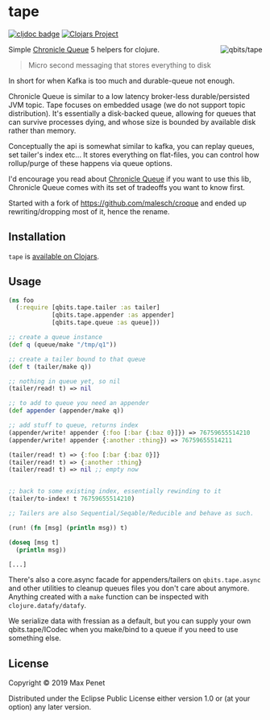 # tape

[![cljdoc badge](https://cljdoc.xyz/badge/cc.qbits/tape)](https://cljdoc.xyz/d/cc.qbits/tape/CURRENT) [![Clojars Project](https://img.shields.io/clojars/v/cc.qbits/tape.svg)](https://clojars.org/cc.qbits/tape)

<img src="http://i.imgur.com/yNrbl1D.png" title="qbits/tape" align="right"/>

Simple [Chronicle Queue](https://github.com/OpenHFT/Chronicle-Queue) 5
helpers for clojure.

> Micro second messaging that stores everything to disk

In short for when Kafka is too much and durable-queue not enough.

Chronicle Queue is similar to a low latency broker-less
durable/persisted JVM topic. Tape focuses on embedded usage (we do not
support topic distribution).  It's essentially a disk-backed queue,
allowing for queues that can survive processes dying, and whose size
is bounded by available disk rather than memory.

Conceptually the api is somewhat similar to kafka, you can replay
queues, set tailer's index etc... It stores everything on flat-files,
you can control how rollup/purge of these happens via queue options.


I'd encourage you read about [Chronicle
Queue](https://github.com/OpenHFT/Chronicle-Queue) if you want to use
this lib, Chronicle Queue comes with its set of tradeoffs you want to
know first.

Started with a fork of https://github.com/malesch/croque and ended up
rewriting/dropping most of it, hence the rename.

## Installation

`tape` is [available on Clojars](https://clojars.org/cc.qbits/tape).

## Usage

``` clj
(ns foo
  (:require [qbits.tape.tailer :as tailer]
            [qbits.tape.appender :as appender]
            [qbits.tape.queue :as queue]))

;; create a queue instance
(def q (queue/make "/tmp/q1"))

;; create a tailer bound to that queue
(def t (tailer/make q))

;; nothing in queue yet, so nil
(tailer/read! t) => nil

;; to add to queue you need an appender
(def appender (appender/make q))

;; add stuff to queue, returns index
(appender/write! appender {:foo [:bar {:baz 0}]}) => 76759655514210
(appender/write! appender {:another :thing}) => 76759655514211

(tailer/read! t) => {:foo [:bar {:baz 0}]}
(tailer/read! t) => {:another :thing}
(tailer/read! t) => nil ;; empty now


;; back to some existing index, essentially rewinding to it
(tailer/to-index! t 76759655514210)

;; Tailers are also Sequential/Seqable/Reducible and behave as such.

(run! (fn [msg] (println msg)) t)

(doseq [msg t]
  (println msg))

[...]
```

There's also a core.async facade for appenders/tailers on
`qbits.tape.async` and other utilities to cleanup queues files you
don't care about anymore. Anything created with a `make` function can
be inspected with `clojure.datafy/datafy`.

We serialize data with fressian as a default, but you can supply your
own qbits.tape/ICodec when you make/bind to a queue if you need to use
something else.

## License

Copyright © 2019 Max Penet

Distributed under the Eclipse Public License either version 1.0 or (at
your option) any later version.
